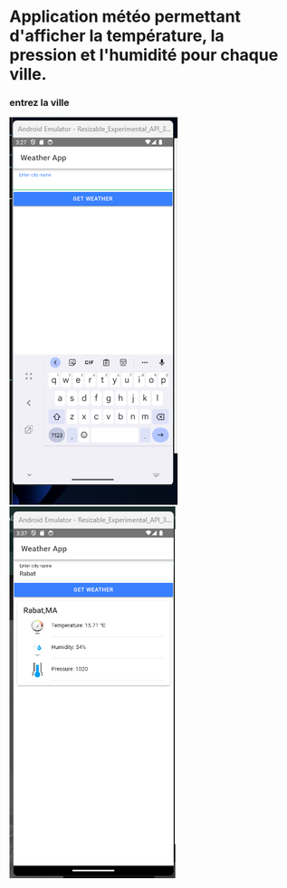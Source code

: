 <h1>Application météo permettant d'afficher la température, la pression et l'humidité pour chaque ville.</h1>
<h3>entrez la ville</h3>
<img src="img/img1.png">
<img src="img/img2.png">
